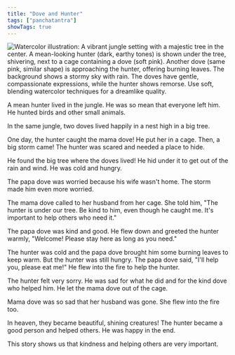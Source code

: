 ```yaml
---
title: "Dove and Hunter"
tags: ["panchatantra"]
showTags: true
---
```


![Watercolor illustration: A vibrant jungle setting with a majestic tree in the center.  A mean-looking hunter (dark, earthy tones) is shown under the tree, shivering, next to a cage containing a dove (soft pink). Another dove (same pink, similar shape) is approaching the hunter, offering burning leaves.  The background shows a stormy sky with rain. The doves have gentle, compassionate expressions, while the hunter shows remorse.  Use soft, blending watercolor techniques for a dreamlike quality.](/images/image_panchatantra-dove-and-hunter1.png)

A mean hunter lived in the jungle. He was so mean that everyone left him.  He hunted birds and other small animals.

In the same jungle, two doves lived happily in a nest high in a big tree.

One day, the hunter caught the mama dove! He put her in a cage.  Then, a big storm came!  The hunter was scared and needed a place to hide.

He found the big tree where the doves lived!  He hid under it to get out of the rain and wind.  He was cold and hungry.

The papa dove was worried because his wife wasn't home.  The storm made him even more worried.

The mama dove called to her husband from her cage.  She told him, "The hunter is under our tree. Be kind to him, even though he caught me.  It's important to help others who need it."

The papa dove was kind and good. He flew down and greeted the hunter warmly, "Welcome! Please stay here as long as you need."

The hunter was cold and the papa dove brought him some burning leaves to keep warm. But the hunter was still hungry.  The papa dove said, "I'll help you, please eat me!"  He flew into the fire to help the hunter.

The hunter felt very sorry. He was sad for what he did and for the kind dove who helped him. He let the mama dove out of the cage.

Mama dove was so sad that her husband was gone. She flew into the fire too.

In heaven, they became beautiful, shining creatures!  The hunter became a good person and helped others. He was happy in the end.

This story shows us that kindness and helping others are very important.
